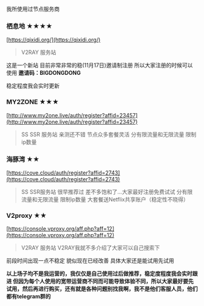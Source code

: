 我所使用过节点服务商

### 栖息地  ★★★★

[https://qixidi.org/](https://qixidi.org/)

>V2RAY 服务站 

这是一个新站 目前非常非常的稳(11月17日)邀请制注册 所以大家注册的时候可以使用 **邀请码：BIGDONGDONG**

稳定程度我会实时更新

### MY2ZONE  ★★★

[http://www.my2one.live/auth/register?affid=23457](http://www.my2one.live/auth/register?affid=23457)

>SS SSR 服务站 亲测还不错 节点众多套餐灵活 分有限流量和无限流量 限制ip数量 
 
### 海豚湾  ★★

[https://cove.cloud/auth/register?affid=2743](https://cove.cloud/auth/register?affid=2743)

>SS SSR服务站 很早推荐过 差不多饱和了...大家最好注册免费试试 分有限流量和无限流量 限制ip数量 大套餐送Netflix共享账户（稳定性不晓得）

### V2proxy   ★★

[https://console.vproxy.org/aff.php?aff=12](https://console.vproxy.org/aff.php?aff=12)

>V2RAY 服务站 V2RAY我就不多介绍了大家可以自己搜索下

前段时间出现一点不稳定 貌似现在已经改善 具体大家还是能试用先试用

**以上场子均不是我运营的，我仅仅是自己使用过后做推荐，稳定度程度我会实时跟进 但因为每个人使用的宽带运营商不同而可能导致体验不同，所以大家最好要先试用，然后再进行购买，还有就是各种问题别找我啊，我不是他们客服人员，他们都有telegram群的**
